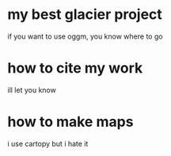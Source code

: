 # my best glacier project

if you want to use oggm, you know where to go

# how to cite my work

ill let you know

# how to make maps

i use cartopy but i hate it
